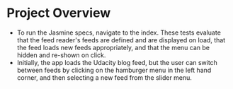 # Project Overview

* To run the Jasmine specs, navigate to the index. These tests evaluate that the feed reader's feeds are defined and are displayed on load, that the feed loads new feeds appropriately, and that the menu can be hidden and re-shown on click.
* Initially, the app loads the Udacity blog feed, but the user can switch between feeds by clicking on the hamburger menu in the left hand corner, and then selecting a new feed from the slider menu.
